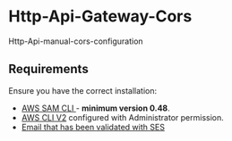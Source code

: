 # Http-Api-Gateway-Cors
Http-Api-manual-cors-configuration

## Requirements
Ensure you have the correct installation:
* [AWS SAM CLI ](https://docs.aws.amazon.com/serverless-application-model/latest/developerguide/serverless-sam-cli-install.html) - **minimum version 0.48**.
* [AWS CLI V2](https://docs.aws.amazon.com/cli/latest/userguide/install-cliv2.html) configured with Administrator permission.
* [Email that has been validated with SES](https://docs.aws.amazon.com/ses/latest/DeveloperGuide/verify-email-addresses-procedure.html)
